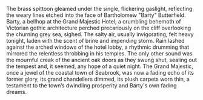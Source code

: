The brass spittoon gleamed under the single, flickering gaslight, reflecting the weary lines etched into the face of Bartholomew "Barty" Butterfield.  Barty, a bellhop at the Grand Majestic Hotel, a crumbling behemoth of Victorian gothic architecture perched precariously on the cliff overlooking the churning grey sea, sighed. The salty air, usually invigorating, felt heavy tonight, laden with the scent of brine and impending storm.  Rain lashed against the arched windows of the hotel lobby, a rhythmic drumming that mirrored the relentless throbbing in his temples.  The only other sound was the mournful creak of the ancient oak doors as they swung shut, sealing out the tempest and, it seemed, any hope of a quiet night.  The Grand Majestic, once a jewel of the coastal town of Seabrook, was now a fading echo of its former glory, its grand chandeliers dimmed, its plush carpets worn thin, a testament to the town’s dwindling prosperity and Barty's own fading dreams.
